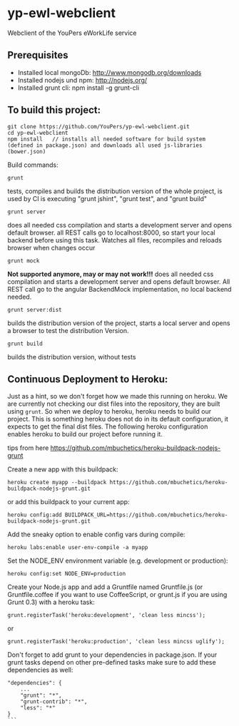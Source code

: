 yp-ewl-webclient
=================


Webclient of the YouPers eWorkLife service

## Prerequisites

- Installed local mongoDb: http://www.mongodb.org/downloads
- Installed nodejs und npm: http://nodejs.org/
- Installed grunt cli: npm install -g grunt-cli

To build this project:
-----------------------

    git clone https://github.com/YouPers/yp-ewl-webclient.git
    cd yp-ewl-webclient
    npm install   // installs all needed software for build system (defined in package.json) and downloads all used js-libraries (bower.json)

Build commands:

    grunt
tests, compiles and builds the distribution version of the whole project, is used by CI
is executing "grunt jshint", "grunt test", and "grunt build"

    grunt server
does all needed css compilation and starts a development server and opens default browser.
all REST calls go to localhost:8000, so start your local backend before using this task.
Watches all files, recompiles and reloads browser when changes occur

    grunt mock
**Not supported anymore, may or may not work!!!** does all needed css compilation and starts a development server and
 opens default browser. All REST call go to the angular BackendMock implementation, no local backend needed.


    grunt server:dist
builds the distribution version of the project, starts a local server and opens a browser to
test the distribution Version.

    grunt build
builds the distribution version, without tests


Continuous Deployment to Heroku:
--------------------------------

Just as a hint, so we don't forget how we made this running on heroku.
We are currently not checking our dist files into the repository, they are built using `grunt`. So when
we deploy to heroku, heroku needs to build our project. This is something heroku does not do in its default
configuration, it expects to get the final dist files. The following heroku configuration enables heroku to build
our project before running it.

tips from here https://github.com/mbuchetics/heroku-buildpack-nodejs-grunt

Create a new app with this buildpack:

    heroku create myapp --buildpack https://github.com/mbuchetics/heroku-buildpack-nodejs-grunt.git

or add this buildpack to your current app:

    heroku config:add BUILDPACK_URL=https://github.com/mbuchetics/heroku-buildpack-nodejs-grunt.git

Add the sneaky option to enable config vars during compile:

    heroku labs:enable user-env-compile -a myapp

Set the NODE_ENV environment variable (e.g. development or production):

    heroku config:set NODE_ENV=production

Create your Node.js app and add a Gruntfile named Gruntfile.js (or Gruntfile.coffee if you want to use
CoffeeScript, or grunt.js if you are using Grunt 0.3) with a heroku task:

    grunt.registerTask('heroku:development', 'clean less mincss');

or

    grunt.registerTask('heroku:production', 'clean less mincss uglify');

Don't forget to add grunt to your dependencies in package.json. If your grunt tasks depend on other pre-defined
tasks make sure to add these dependencies as well:

````
"dependencies": {
    ...
    "grunt": "*",
    "grunt-contrib": "*",
    "less": "*"
}
``` 
